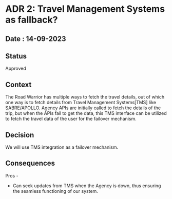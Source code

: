 # ADR 2: Travel Management Systems as fallback?
## Date : 14-09-2023 
## Status
Approved

## Context 
The Road Warrior has multiple ways to fetch the travel details, out of which one way is to fetch details from Travel Management Systems[TMS] like SABRE/APOLLO. Agency APIs are initially called to fetch the details of the trip, but when the APIs fail to get the data, this TMS interface can be utilized to fetch the travel data of the user for the failover mechanism.

## Decision 
We will use TMS integration as a failover mechanism.

## Consequences
Pros -
- Can seek updates from TMS when the Agency is down, thus ensuring the seamless functioning of our system.
